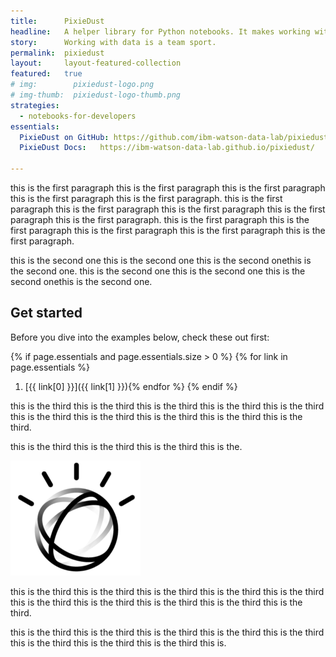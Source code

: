 ```yaml
---
title:      PixieDust
headline:   A helper library for Python notebooks. It makes working with data simpler.
story:      Working with data is a team sport.
permalink:  pixiedust
layout:     layout-featured-collection
featured:   true
# img:        pixiedust-logo.png
# img-thumb:  pixiedust-logo-thumb.png
strategies: 
  - notebooks-for-developers
essentials:
  PixieDust on GitHub: https://github.com/ibm-watson-data-lab/pixiedust
  PixieDust Docs:   https://ibm-watson-data-lab.github.io/pixiedust/

---
```


this is the first paragraph this is the first paragraph this is the first paragraph this is the first paragraph this is the first paragraph. this is the first paragraph this is the first paragraph this is the first paragraph this is the first paragraph this is the first paragraph. this is the first paragraph this is the first paragraph this is the first paragraph this is the first paragraph this is the first paragraph.

this is the second one this is the second one this is the second onethis is the second one. this is the second one this is the second one this is the second onethis is the second one.

## Get started

Before you dive into the examples below, check these out first:

{% if page.essentials and page.essentials.size > 0 %}
{% for link in page.essentials %}
1. [{{ link[0] }}]({{ link[1] }}){% endfor %}
{% endif %}

this is the third this is the third this is the third this is the third this is the third this is the third this is the third this is the third this is the third this is the third.

this is the third this is the third this is the third this is the.

![placeholder image](img/watson_black.png)

this is the third this is the third this is the third this is the third this is the third this is the third this is the third this is the third this is the third this is the third.

this is the third this is the third this is the third this is the third this is the third this is the third this is the third this is the third this is.



